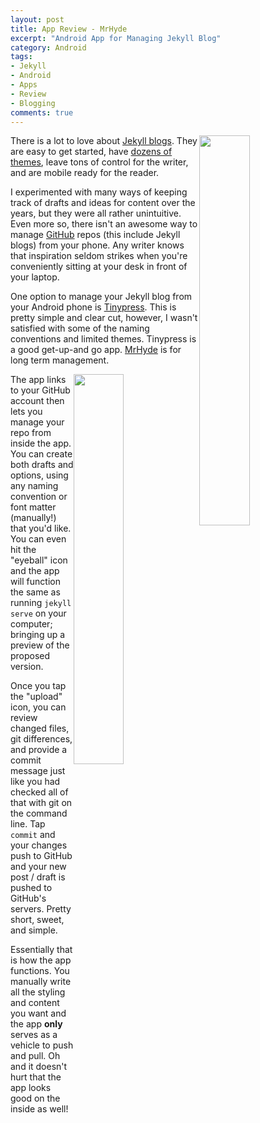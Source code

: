 ```yaml
---
layout: post
title: App Review - MrHyde
excerpt: "Android App for Managing Jekyll Blog"
category: Android
tags:
- Jekyll
- Android
- Apps
- Review
- Blogging
comments: true
---
```


<a href="https://play.google.com/store/apps/details?id=org.faudroids.mrhyde"><img style="float: right; height: auto; width: 40%" src="https://lh3.googleusercontent.com/CKhNDih6W6pnyVsaeFsbZGrhVcGPZXC3vhlVRENf3cPJthpNP1SnQNS3WyxHZkN053aJ=w300-rw"></a>

There is a lot to love about [Jekyll blogs](http://jekyllrb.com/).  They are easy to get started, have [dozens of themes](http://jekyllthemes.org/), leave tons of control for the writer, and are mobile ready for the reader.

I experimented with many ways of keeping track of drafts and ideas for content over the years, but they were all rather unintuitive.  Even more so, there isn't an awesome way to manage [GitHub](https://www.github.com) repos (this include Jekyll blogs) from your phone.  Any writer knows that inspiration seldom strikes when you're conveniently sitting at your desk in front of your laptop.

One option to manage your Jekyll blog from your Android phone is [Tinypress](https://play.google.com/store/apps/details?id=co.tinypress.android).  This is pretty simple and clear cut, however, I wasn't satisfied with some of the naming conventions and limited themes.  Tinypress is a good get-up-and go app.  [MrHyde](https://play.google.com/store/apps/details?id=org.faudroids.mrhyde) is for long term management.

<img style="float: right; height: auto; width: 40%" src="http://drive.google.com/uc?export=view&id=0B2RH_BSaD6YPUWNHQmVMYUFpY3c">

The app links to your GitHub account then lets you manage your repo from inside the app.  You can create both drafts and options, using any naming convention or font matter (manually!) that you'd like.  You can even hit the "eyeball" icon and the app will function the same as running ```jekyll serve``` on your computer; bringing up a preview of the proposed version.

Once you tap the "upload" icon, you can review changed files, git differences, and provide a commit message just like you had checked all of that with git on the command line. Tap ```commit``` and your changes push to GitHub and your new post / draft is pushed to GitHub's servers.  Pretty short, sweet, and simple.


Essentially that is how the app functions.  You manually write all the styling and content you want and the app **only** serves as a vehicle to push and pull.  Oh and it doesn't hurt that the app looks good on the inside as well!
